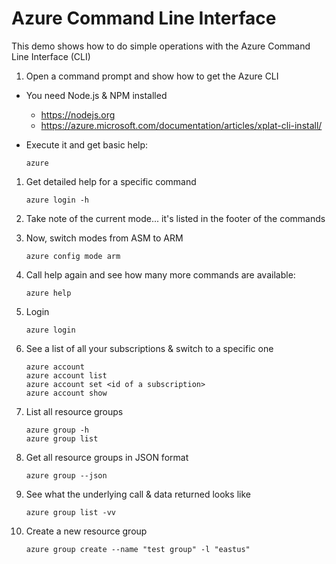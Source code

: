 # Azure Command Line Interface

This demo shows how to do simple operations with the Azure Command Line Interface (CLI)

1. Open a command prompt and show how to get the Azure CLI
  - You need Node.js & NPM installed
    - https://nodejs.org
    - https://azure.microsoft.com/documentation/articles/xplat-cli-install/
  - Execute it and get basic help:

    ```shell
    azure
    ```

1. Get detailed help for a specific command

    ```shell
    azure login -h
    ```

1. Take note of the current mode... it's listed in the footer of the commands
1. Now, switch modes from ASM to ARM

    ```shell
    azure config mode arm
    ```

1. Call help again and see how many more commands are available:

    ```shell
    azure help
    ```

1. Login

    ````shell
    azure login
    ````

1. See a list of all your subscriptions & switch to a specific one

    ````shell
    azure account
    azure account list
    azure account set <id of a subscription>
    azure account show
    ````

1. List all resource groups

    ````shell
    azure group -h
    azure group list
    ````

1. Get all resource groups in JSON format

    ````shell
    azure group --json
    ````

1. See what the underlying call & data returned looks like

    ````shell
    azure group list -vv
    ````

1. Create a new resource group

    ````shell
    azure group create --name "test group" -l "eastus"
    ````